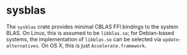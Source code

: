 # sysblas

The `sysblas` crate provides minimal CBLAS FFI bindings to the system BLAS.
On Linux, this is assumed to be `libblas.so`; for Debian-based systems, the
implementation of `libblas.so` can be selected via `update-alternatives`.
On OS X, this is just `Accelerate.framework`.

